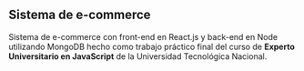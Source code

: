 ## Sistema de e-commerce

Sistema de e-commerce con front-end en React.js y back-end en Node utilizando MongoDB hecho como trabajo práctico final del curso de **Experto Universitario en JavaScript** de la Universidad Tecnológica Nacional.
